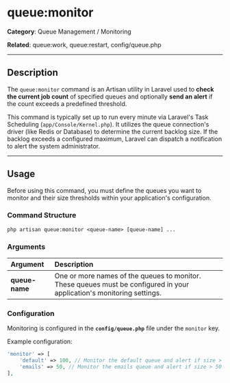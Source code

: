 # queue:monitor

**Category**: Queue Management / Monitoring

**Related**: queue:work, queue:restart, config/queue.php

---

## Description

The `queue:monitor` command is an Artisan utility in Laravel used to **check the current job count** of specified queues and optionally **send an alert** if the count exceeds a predefined threshold.

This command is typically set up to run every minute via Laravel's Task Scheduling (`app/Console/Kernel.php`). It utilizes the queue connection's driver (like Redis or Database) to determine the current backlog size. If the backlog exceeds a configured maximum, Laravel can dispatch a notification to alert the system administrator.

---

## Usage

Before using this command, you must define the queues you want to monitor and their size thresholds within your application's configuration.

### Command Structure

`php artisan queue:monitor <queue-name> [queue-name] ...`

### Arguments

| Argument | Description |
| :--- | :--- |
| **queue-name** | One or more names of the queues to monitor. These queues must be configured in your application's monitoring settings. |

### Configuration

Monitoring is configured in the **`config/queue.php`** file under the `monitor` key.

Example configuration:
```php
'monitor' => [
    'default' => 100, // Monitor the default queue and alert if size > 100
    'emails' => 50, // Monitor the emails queue and alert if size > 50
],
